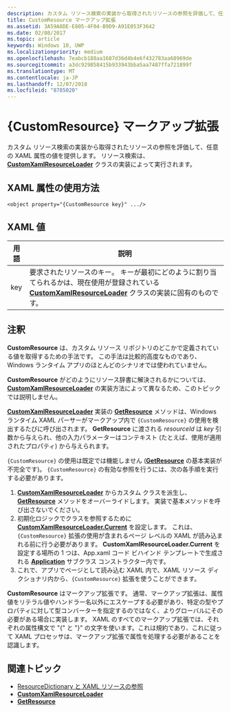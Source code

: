 ```yaml
---
description: カスタム リソース検索の実装から取得されたリソースの参照を評価して、任意の XAML 属性の値を提供します。 リソース検索は、CustomXamlResourceLoader クラスの実装によって実行されます。
title: CustomResource マークアップ拡張
ms.assetid: 3A59A8DE-E805-4F04-B9D9-A91E053F3642
ms.date: 02/08/2017
ms.topic: article
keywords: Windows 10, UWP
ms.localizationpriority: medium
ms.openlocfilehash: 7eabcb188aa1687d36d4b4e6f432783aa68969de
ms.sourcegitcommit: a3dc929858415b933943bba5aa7487ffa721899f
ms.translationtype: MT
ms.contentlocale: ja-JP
ms.lasthandoff: 12/07/2018
ms.locfileid: "8785020"
---
```

# <a name="customresource-markup-extension"></a>{CustomResource} マークアップ拡張


カスタム リソース検索の実装から取得されたリソースの参照を評価して、任意の XAML 属性の値を提供します。 リソース検索は、[**CustomXamlResourceLoader**](https://msdn.microsoft.com/library/windows/apps/br243327) クラスの実装によって実行されます。

## <a name="xaml-attribute-usage"></a>XAML 属性の使用方法

``` syntax
<object property="{CustomResource key}" .../>
```

## <a name="xaml-values"></a>XAML 値

| 用語 | 説明 |
|------|-------------|
| key | 要求されたリソースのキー。 キーが最初にどのように割り当てられるかは、現在使用が登録されている [**CustomXamlResourceLoader**](https://msdn.microsoft.com/library/windows/apps/br243327) クラスの実装に固有のものです。 |

## <a name="remarks"></a>注釈

**CustomResource** は、カスタム リソース リポジトリのどこかで定義されている値を取得するための手法です。 この手法は比較的高度なものであり、Windows ランタイム アプリのほとんどのシナリオでは使われていません。

**CustomResource** がどのようにリソース辞書に解決されるかについては、[**CustomXamlResourceLoader**](https://msdn.microsoft.com/library/windows/apps/br243327) の実装方法によって異なるため、このトピックでは説明しません。

[**CustomXamlResourceLoader**](https://msdn.microsoft.com/library/windows/apps/br243327) 実装の [**GetResource**](https://msdn.microsoft.com/library/windows/apps/br243340) メソッドは、Windows ランタイム XAML パーサーがマークアップ内で `{CustomResource}` の使用を検出するたびに呼び出されます。 **GetResource** に渡される *resourceId* は *key* 引数から与えられ、他の入力パラメーターはコンテキスト (たとえば、使用が適用されたプロパティ) から与えられます。

`{CustomResource}` の使用は既定では機能しません ([**GetResource**](https://msdn.microsoft.com/library/windows/apps/br243340) の基本実装が不完全です)。 `{CustomResource}` の有効な参照を行うには、次の各手順を実行する必要があります。

1.  [**CustomXamlResourceLoader**](https://msdn.microsoft.com/library/windows/apps/br243327) からカスタム クラスを派生し、[**GetResource**](https://msdn.microsoft.com/library/windows/apps/br243340) メソッドをオーバーライドします。 実装で基本メソッドを呼び出さないでください。
2.  初期化ロジックでクラスを参照するために [**CustomXamlResourceLoader.Current**](https://msdn.microsoft.com/library/windows/apps/br243328) を設定します。 これは、`{CustomResource}` 拡張の使用が含まれるページ レベルの XAML が読み込まれる前に行う必要があります。 **CustomXamlResourceLoader.Current** を設定する場所の 1 つは、App.xaml コード ビハインド テンプレートで生成される [**Application**](https://msdn.microsoft.com/library/windows/apps/br242324) サブクラス コンストラクター内です。
3.  これで、アプリでページとして読み込む XAML 内で、XAML リソース ディクショナリ内から、`{CustomResource}` 拡張を使うことができます。

**CustomResource** はマークアップ拡張です。 通常、マークアップ拡張は、属性値をリテラル値やハンドラー名以外にエスケープする必要があり、特定の型やプロパティに対して型コンバーターを指定するのではなく、よりグローバルにその必要がある場合に実装します。 XAML のすべてのマークアップ拡張では、それぞれの属性構文で "\{" と "\}" の文字を使います。これは規約であり、これに従って XAML プロセッサは、マークアップ拡張で属性を処理する必要があることを認識します。

## <a name="related-topics"></a>関連トピック

* [ResourceDictionary と XAML リソースの参照](https://msdn.microsoft.com/library/windows/apps/mt187273)
* [**CustomXamlResourceLoader**](https://msdn.microsoft.com/library/windows/apps/br243327)
* [**GetResource**](https://msdn.microsoft.com/library/windows/apps/br243340)

